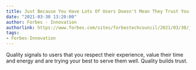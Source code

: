 ```yaml
---
title: Just Because You Have Lots Of Users Doesn't Mean They Trust You
date: "2021-03-30 13:20:00"
author: Forbes - Innovation
authorlink: https://www.forbes.com/sites/forbestechcouncil/2021/03/30/just-because-you-have-lots-of-users-doesnt-mean-they-trust-you/
tags:
- Forbes-Innovation
---
```

Quality signals to users that you respect their experience, value their time and energy and are trying your best to serve them well. Quality builds trust.